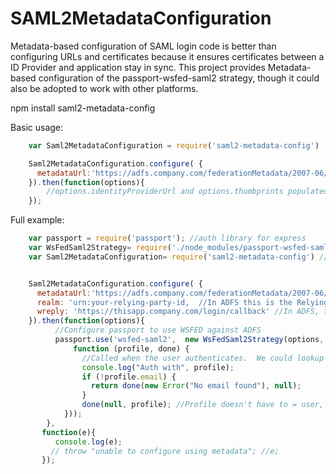# SAML2MetadataConfiguration

Metadata-based configuration of SAML login code is better than configuring URLs and certificates because it ensures certificates between a ID Provider and application stay in sync.  This project provides Metadata-based configuration of the passport-wsfed-saml2 strategy, though it could also be adopted to work with other platforms.

npm install saml2-metadata-config

Basic usage:

```js
    var Saml2MetadataConfiguration = require('saml2-metadata-config')

    Saml2MetadataConfiguration.configure( {
      metadataUrl:'https://adfs.company.com/federationMetadata/2007-06/FederationMetadata.xml'
    }).then(function(options){
        //options.identityProviderUrl and options.thumbprints populated.
    });
```

Full example:

```js
    var passport = require('passport'); //auth library for express
    var WsFedSaml2Strategy= require('./node_modules/passport-wsfed-saml2/lib/passport-wsfed-saml2/index').Strategy; //WS-Federation/SAML plugin for passport
    var Saml2MetadataConfiguration= require('saml2-metadata-config') //Metadata Config library


    Saml2MetadataConfiguration.configure( {
      metadataUrl:'https://adfs.company.com/federationMetadata/2007-06/FederationMetadata.xml',
      realm: 'urn:your-relying-party-id,  //In ADFS this is the Relying Party Identifier - a URL or URN identifying your app
      wreply: 'https://thisapp.company.com/login/callback' //In ADFS, the root of this path (https://thisapp.company.com) must be one of the WS-Federation endpoints
    }).then(function(options){
          //Configure passport to use WSFED against ADFS
          passport.use('wsfed-saml2',  new WsFedSaml2Strategy(options,
              function (profile, done) {
                //Called when the user authenticates.  We could lookup a user in DB, etc.  For now, just pass the profile as the user.  
                console.log("Auth with", profile);
                if (!profile.email) {
                  return done(new Error("No email found"), null);
                }
                done(null, profile); //Profile doesn't have to = user, but for simplicity we do this here.  done(null,userFromDb) would also be possible
            }));
        },
       function(e){
          console.log(e);
         // throw "unable to configure using metadata"; //e;
       });
```
